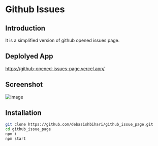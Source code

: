 # Github Issues

## Introduction
It is a simplified version of github opened issues page.

## Deplolyed App
https://github-opened-issues-page.vercel.app/

## Screenshot
![image](https://i.ibb.co/HqRkPgz/Screenshot-8.png)

## Installation

```bash
git clone https://github.com/debasishbihari/github_issue_page.git
cd github_issue_page
npm i
npm start
```
